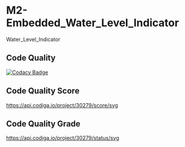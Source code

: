 # M2-Embedded_Water_Level_Indicator
Water_Level_Indicator
## Code Quality
[![Codacy Badge](https://app.codacy.com/project/badge/Grade/a71342d842da4eeba83a6b28c9c2b2ae)](https://www.codacy.com/gh/Akash-K29/M2-Embedded_Water_Level_Indicator/dashboard?utm_source=github.com&amp;utm_medium=referral&amp;utm_content=Akash-K29/M2-Embedded_Water_Level_Indicator&amp;utm_campaign=Badge_Grade)
## Code Quality Score
https://api.codiga.io/project/30279/score/svg
## Code Quality Grade
https://api.codiga.io/project/30279/status/svg

